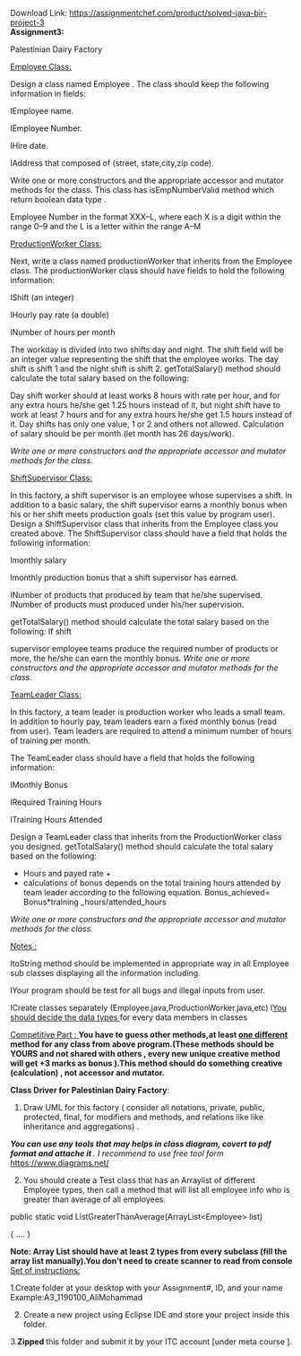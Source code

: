 Download Link: https://assignmentchef.com/product/solved-java-bir-project-3
<br>
<strong>Assignment3: </strong>

Palestinian Dairy Factory

<u>Employee Class:</u>

Design a class named Employee . The class should keep the following information in fields:

lEmployee name.

lEmployee Number.

lHire date.

lAddress that composed of (street, state,city,zip code).

Write one or more constructors and the appropriate accessor and mutator methods for the class. This class has isEmpNumberValid method which return boolean data type .

Employee Number in the format XXX–L, where each X is a digit within the range 0–9 and the L is a letter within the range A–M

<u>ProductionWorker Class:</u>

Next, write a class named productionWorker that inherits from the Employee class. The productionWorker class should have fields to hold the following information:

lShift (an integer)

lHourly pay rate (a double)

lNumber of hours per month

The workday is divided into two shifts:day and night. The shift field will be an integer value representing the shift that the employee works. The day shift is shift 1 and the night shift is shift 2. getTotalSalary() method should calculate the total salary based on the following:

Day shift worker should at least works 8 hours with rate per hour, and for any extra hours he/she get 1.25 hours instead of it, but night shift have to work at least 7 hours and for any extra hours he/she get 1.5 hours instead of it. Day shifts has only one value, 1 or 2 and others not allowed. Calculation of salary should be per month.(let month has 26 days/work).

<em>Write one or more constructors and the appropriate accessor and mutator methods for the class</em>.

<u>ShiftSupervisor Class:</u>

In this factory, a shift supervisor is an employee whose supervises a shift. In addition to a basic salary, the shift supervisor earns a monthly bonus when his or her shift meets production goals (set this value by program user). Design a ShiftSupervisor class that inherits from the Employee class you created above. The ShiftSupervisor class should have a field that holds the following information:

lmonthly salary

lmonthly production bonus that a shift supervisor has earned.

lNumber of products that produced by team that he/she supervised. lNumber of products must produced under his/her supervision.

getTotalSalary() method should calculate the total salary based on the following: If shift

supervisor employee teams produce the required number of products or more, the he/she can earn the monthly bonus. <em>Write one or more constructors and the appropriate accessor and mutator methods for the class.</em>

<u>TeamLeader Class:</u>

In this factory, a team leader is production worker who leads a small team. In addition to hourly pay, team leaders earn a fixed monthly bonus (read from user). Team leaders are required to attend a minimum number of hours of training per month.

The TeamLeader class should have a field that holds the following information:

lMonthly Bonus

lRequired Training Hours

lTraining Hours Attended

Design a TeamLeader class that inherits from the ProductionWorker class you designed. getTotalSalary() method should calculate the total salary based on the following:

<ul>

 <li>Hours and payed rate +</li>

 <li>calculations of bonus depends on the total training hours attended by team leader according to the following equation. Bonus_achieved= Bonus*training _hours/attended_hours</li>

</ul>

<em>Write one or more constructors and the appropriate accessor and mutator methods for the class.</em>

<u>Notes :</u>

ltoString method should be implemented in appropriate way in all Employee sub classes displaying all the information including.

lYour program should be test for all bugs and illegal inputs from user.

lCreate classes separately (Employee.java,ProductionWorker.java,etc) l<u>You should decide the data types </u>for every data members in classes

<u>Competitive Part : </u><strong>You have to guess other methods,at least <u>one different </u>method for any class from above program.(These methods should be YOURS and not shared with others , every new unique creative method will get +3 marks as bonus ).This method should do something creative (calculation) , not accessor and mutator.</strong>

<strong>Class Driver for Palestinian Dairy Factory</strong>:

<ol>

 <li>Draw UML for this factory ( consider all notations, private, public, protected, final, for modifiers and methods, and relations like like inheritance and aggregations) .</li>

</ol>

<strong><em>You can use any tools that may helps in class diagram, covert to </em></strong><strong><em>pdf </em></strong><strong><em>format and attache it </em></strong><em>. I recommend to use free tool form </em><a href="https://www.diagrams.net/">https://www.diagrams.net/</a>

<ol start="2">

 <li>You should create a Test class that has an Arraylist of different Employee types, then call a method that will list all employee info who is greater than average of all employees.</li>

</ol>

public static void ListGreaterThanAverage(ArrayList&lt;Employee&gt; list)

{ …. }

<strong>Note: Array List should have at least 2 types from every subclass (fill the array list manually).You don’t need to create scanner to read from console </strong><u>Set of instructions:</u>

1.Create folder at your desktop with your Assignment#, ID, and your name Example:A3_1190100_AliMohammad

<ol start="2">

 <li>Create a new project using Eclipse IDE and store your project inside this folder.</li>

</ol>

3.<strong>Zipped </strong>this folder and submit it by your ITC account [under meta course ].